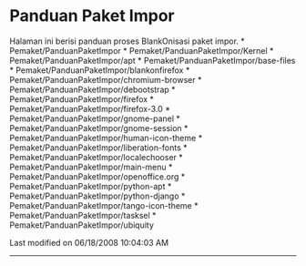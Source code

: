 # Panduan Paket Impor
Halaman ini berisi panduan proses BlankOnisasi paket impor.
    * Pemaket/PanduanPaketImpor
    * Pemaket/PanduanPaketImpor/Kernel
    * Pemaket/PanduanPaketImpor/apt
    * Pemaket/PanduanPaketImpor/base-files
    * Pemaket/PanduanPaketImpor/blankonfirefox
    * Pemaket/PanduanPaketImpor/chromium-browser
    * Pemaket/PanduanPaketImpor/debootstrap
    * Pemaket/PanduanPaketImpor/firefox
    * Pemaket/PanduanPaketImpor/firefox-3.0
    * Pemaket/PanduanPaketImpor/gnome-panel
    * Pemaket/PanduanPaketImpor/gnome-session
    * Pemaket/PanduanPaketImpor/human-icon-theme
    * Pemaket/PanduanPaketImpor/liberation-fonts
    * Pemaket/PanduanPaketImpor/localechooser
    * Pemaket/PanduanPaketImpor/main-menu
    * Pemaket/PanduanPaketImpor/openoffice.org
    * Pemaket/PanduanPaketImpor/python-apt
    * Pemaket/PanduanPaketImpor/python-django
    * Pemaket/PanduanPaketImpor/tango-icon-theme
    * Pemaket/PanduanPaketImpor/tasksel
    * Pemaket/PanduanPaketImpor/ubiquity

Last modified on 06/18/2008 10:04:03 AM

---
 
